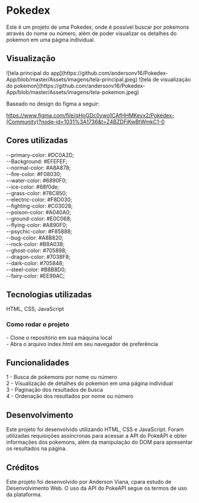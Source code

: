 <h1>Pokedex</h1>
Este é um projeto de uma Pokedex, onde é possível buscar por pokemons através do nome ou número, além de poder visualizar os detalhes do pokemon em uma página individual.
<h2>
Visualização
</h2>
![tela principal do app](https://github.com/andersonv16/Pokedex-App/blob/master/Assets/imagens/tela-principal.jpeg)
![tela de visualização do pokemon](https://github.com/andersonv16/Pokedex-App/blob/master/Assets/imagens/tela-pokemon.jpeg)<br>

Baseado no design do figma a seguir:

https://www.figma.com/file/qHoGDc0ywo1CAfHHMKeyx2/Pokédex-(Community)?node-id=1031%3A1736&t=Z4BZDFjKwBtWmkC1-0

<h2>
Cores utilizadas
</h2>
   --primary-color: #DC0A2D;<br>
   --Background:   #EFEFEF;<br>
   --normal-color: #A8A878;<br>
   --fire-color: #F08030;<br>
   --water-color: #6890F0;<br>
   --ice-color: #68f0de;<br>
   --grass-color: #78C850;<br>
   --electric-color: #F8D030;<br>
   --fighting-color: #C03028;<br>
   --poison-color: #A040A0;<br>
   --ground-color: #E0C068;<br>
   --flying-color: #A890F0;<br>
   --psychic-color: #F85888;<br>
   --bug-color: #A8B820;<br>
   --rock-color: #B8A038;<br>
   --ghost-color: #705898;<br>
   --dragon-color: #7038F8;<br>
   --dark-color: #705848;<br>
   --steel-color: #B8B8D0;<br>
   --fairy-color: #EE99AC;

<h2>
Tecnologias utilizadas
</h2>
HTML, 
CSS, 
JavaScript
<h3>
Como rodar o projeto
</h3>
- Clone o repositório em sua máquina local <br>
- Abra o arquivo index.html em seu navegador de preferência
<h2>
Funcionalidades
</h2>
1 - Busca de pokemons por nome ou número <br>
2 - Visualização de detalhes do pokemon em uma página individual <br>
3 - Paginação dos resultados de busca<br>
4 - Ordenação dos resultados por nome ou número
<h2>
Desenvolvimento
</h2>
Este projeto foi desenvolvido utilizando HTML, CSS e JavaScript. Foram utilizadas requisições assíncronas para acessar a API do PokeAPI e obter informações dos pokemons, além da manipulação do DOM para apresentar os resultados na página.

<h2>
Créditos
</h2>
Este projeto foi desenvolvido por Anderson Viana, cpara estudo de Desenvolvimento Web. O uso da API do PokeAPI segue os termos de uso da plataforma.
